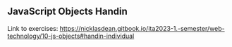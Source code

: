 ## JavaScript Objects Handin
Link to exercises:
https://nicklasdean.gitbook.io/ita2023-1.-semester/web-technology/10-js-objects#handin-individual